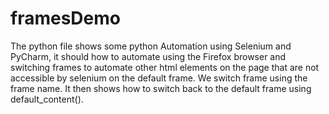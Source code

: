 # framesDemo
The python file shows some python Automation using Selenium and PyCharm, it should how to automate using the Firefox browser and switching frames to automate other html elements on the page that are not accessible by selenium on the default frame. We switch frame using the frame name. It then shows how to switch back to the default frame using default_content(). 